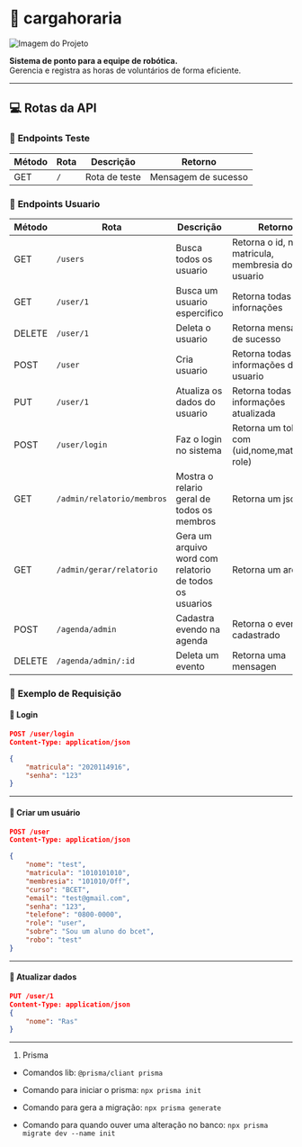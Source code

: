 # 📅 cargahoraria

![Imagem do Projeto](https://github.com/LucianoSabino/cargahoraria/blob/main/img/TrabalhandoRob%C3%B3ticaTecnologia.png?raw=true)

**Sistema de ponto para a equipe de robótica.**  
Gerencia e registra as horas de voluntários de forma eficiente.

---

## 💻 Rotas da API

### 🔹 **Endpoints Teste**

| Método | Rota | Descrição     | Retorno             |
| ------ | ---- | ------------- | ------------------- |
| GET    | `/`  | Rota de teste | Mensagem de sucesso |

### 🔹 **Endpoints Usuario**

| Método | Rota                       | Descrição                                               | Retorno                                            |
| ------ | -------------------------- | ------------------------------------------------------- | -------------------------------------------------- |
| GET    | `/users`                   | Busca todos os usuario                                  | Retorna o id, nome matricula, membresia do usuario |
| GET    | `/user/1`                  | Busca um usuario espercifico                            | Retorna todas as infornações                       |
| DELETE | `/user/1`                  | Deleta o usuario                                        | Retorna mensagem de sucesso                        |
| POST   | `/user`                    | Cria usuario                                            | Retorna todas as informações do usuario            |
| PUT    | `/user/1`                  | Atualiza os dados do usuario                            | Retorna todas informações atualizada               |
| POST   | `/user/login`              | Faz o login no sistema                                  | Retorna um token com (uid,nome,matricula, role)    |
| GET    | `/admin/relatorio/membros` | Mostra o relario geral de todos os membros              | Retorna um json                                    |
| GET    | `/admin/gerar/relatorio`   | Gera um arquivo word com relatorio de todos os usuarios | Retorna um arquivo                                 |
| POST   | `/agenda/admin`            | Cadastra evendo na agenda                               | Retorna o evento cadastrado                        |
| DELETE | `/agenda/admin/:id`        | Deleta um evento                                        | Retorna uma mensagen                               |

### 🔹 **Exemplo de Requisição**

#### 📌 **Login**

```json
POST /user/login
Content-Type: application/json

{
    "matricula": "2020114916",
    "senha": "123"
}

```

---

#### 📌 **Criar um usuário**

```json
POST /user
Content-Type: application/json

{
    "nome": "test",
    "matricula": "1010101010",
    "membresia": "101010/Off",
    "curso": "BCET",
    "email": "test@gmail.com",
    "senha": "123",
    "telefone": "0800-0000",
    "role": "user",
    "sobre": "Sou um aluno do bcet",
    "robo": "test"
}
```

---

#### 📌 **Atualizar dados**

```json
PUT /user/1
Content-Type: application/json
{
    "nome": "Ras"
}
```

---

1. Prisma

- Comandos lib: `@prisma/cliant prisma`

- Comando para iniciar o prisma: `npx prisma init`

- Comando para gera a migração: `npx prisma generate`

- Comando para quando ouver uma alteração no banco: `npx prisma migrate dev --name init`
